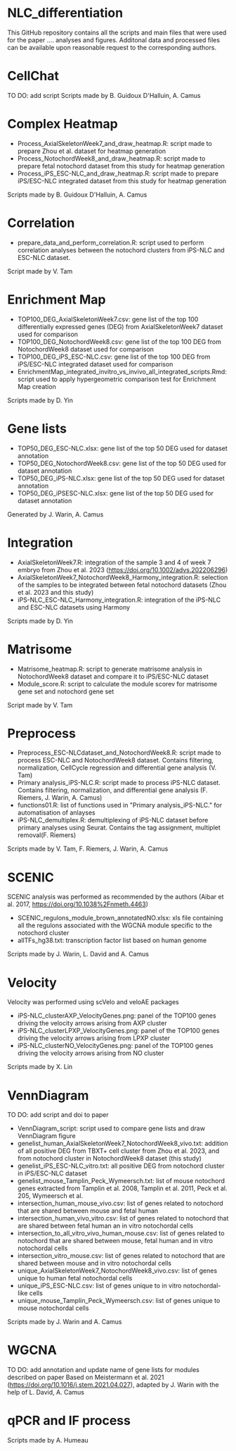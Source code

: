 # NLC_differentiation

This GitHub repository contains all the scripts and main files that were used for the paper .... analyses and figures. Additonal data and processed files can be available upon reasonable request to the corresponding authors.

# CellChat

TO DO: add script
Scripts made by B. Guidoux D'Halluin, A. Camus

# Complex Heatmap
- Process_AxialSkeletonWeek7_and_draw_heatmap.R: script made to prepare Zhou et al. dataset for heatmap generation
- Process_NotochordWeek8_and_draw_heatmap.R: script made to prepare fetal notochord dataset from this study for heatmap generation
- Process_iPS_ESC-NLC_and_draw_heatmap.R: script made to prepare iPS/ESC-NLC integrated dataset from this study for heatmap generation
  
Scripts made by B. Guidoux D'Halluin, A. Camus

# Correlation
- prepare_data_and_perform_correlation.R: script used to perform correlation analyses between the notochord clusters from iPS-NLC and ESC-NLC dataset.

Script made by V. Tam

# Enrichment Map
- TOP100_DEG_AxialSkeletonWeek7.csv: gene list of the top 100 differentially expressed genes (DEG) from AxialSkeletonWeek7 dataset used for comparison
- TOP100_DEG_NotochordWeek8.csv: gene list of the top 100 DEG from NotochordWeek8 dataset used for comparison
- TOP100_DEG_iPS_ESC-NLC.csv: gene list of the top 100 DEG from iPS/ESC-NLC integrated dataset used for comparison
- EnrichmentMap_integrated_invitro_vs_invivo_all_integrated_scripts.Rmd: script used to apply hypergeometric comparison test for Enrichment Map creation

Scripts made by D. Yin

# Gene lists
- TOP50_DEG_ESC-NLC.xlsx: gene list of the top 50 DEG used for dataset annotation
- TOP50_DEG_NotochordWeek8.csv: gene list of the top 50 DEG used for dataset annotation
- TOP50_DEG_iPS-NLC.xlsx: gene list of the top 50 DEG used for dataset annotation
- TOP50_DEG_iPSESC-NLC.xlsx: gene list of the top 50 DEG used for dataset annotation
  
Generated by J. Warin, A. Camus
# Integration
- AxialSkeletonWeek7.R: integration of the sample 3 and 4 of week 7 embryo from Zhou et al. 2023 (https://doi.org/10.1002/advs.202206296)
- AxialSkeletonWeek7_NotochordWeek8_Harmony_integration.R: selection of the samples to be integrated between fetal notochord datasets (Zhou et al. 2023 and this study)
- iPS-NLC_ESC-NLC_Harmony_integration.R: integration of the iPS-NLC and ESC-NLC datasets using Harmony
  
Scripts made by D. Yin
# Matrisome
- Matrisome_heatmap.R: script to generate matrisome analysis in NotochordWeek8 dataset and compare it to iPS/ESC-NLC dataset
- Module_score.R: script to calculate the module scorev for matrisome gene set and notochord gene set
  
Script made by V. Tam
# Preprocess
- Preprocess_ESC-NLCdataset_and_NotochordWeek8.R: script made to process ESC-NLC and NotochordWeek8 dataset. Contains filtering, normalization, CellCycle regression and differential gene analysis (V. Tam)
- Primary analysis_iPS-NLC.R: script made to process iPS-NLC dataset. Contains filtering, normalization, and differential gene analysis (F. Riemers, J. Warin, A. Camus)
- functions01.R: list of functions used in "Primary analysis_iPS-NLC." for automatisation of anlayses
- iPS-NLC_demultiplex.R: demultiplexing of iPS-NLC dataset before primary analyses using Seurat. Contains the tag assignment, multiplet removal(F. Riemers)
  
Scripts made by V. Tam, F. Riemers, J. Warin, A. Camus
# SCENIC
SCENIC analysis was performed as recommended by the authors (Aibar et al. 2017, https://doi.org/10.1038%2Fnmeth.4463)

- SCENIC_regulons_module_brown_annotatedNO.xlsx: xls file containing all the regulons associated with the WGCNA module specific to the notochord cluster
- allTFs_hg38.txt: transcription factor list based on human genome
  
Scripts made by J. Warin, L. David and A. Camus
# Velocity
Velocity was performed using scVelo and veloAE packages

- iPS-NLC_clusterAXP_VelocityGenes.png: panel of the TOP100 genes driving the velocity arrows arising from AXP cluster
- iPS-NLC_clusterLPXP_VelocityGenes.png: panel of the TOP100 genes driving the velocity arrows arising from LPXP cluster
- iPS-NLC_clusterNO_VelocityGenes.png: panel of the TOP100 genes driving the velocity arrows arising from NO cluster
  
Scripts made by X. Lin
# VennDiagram
TO DO: add script and doi to paper
- VennDiagram_script: script used to compare gene lists and draw VennDiagram figure
- genelist_human_AxialSkeletonWeek7_NotochordWeek8_vivo.txt: addition of all positive DEG from TBXT+ cell cluster from Zhou et al. 2023, and from notochord cluster in NotochordWeek8 dataset (this study)
- genelist_iPS_ESC-NLC_vitro.txt: all positive DEG from notochord cluster in iPS/ESC-NLC dataset
- genelist_mouse_Tamplin_Peck_Wymeersch.txt: list of mouse notochord genes extracted from Tamplin et al. 2008, Tamplin et al. 2011, Peck et al. 205, Wymeersch et al. 
- intersection_human_mouse_vivo.csv: list of genes related to notochord that are shared between mouse and fetal human
- intersection_human_vivo_vitro.csv: list of genes related to notochord that are shared between fetal human an in vitro notochordal cells
- intersection_to_all_vitro_vivo_human_mouse.csv: list of genes related to notochord that are shared between mouse, fetal human and in vitro notochordal cells
- intersection_vitro_mouse.csv: list of genes related to notochord that are shared between mouse and in vitro notochordal cells
- unique_AxialSkeletonWeek7_NotochordWeek8_vivo.csv: list of genes unique to human fetal notochordal cells
- unique_iPS_ESC-NLC.csv: list of genes unique to in vitro notochordal-like cells
- unique_mouse_Tamplin_Peck_Wymeersch.csv: list of genes unique to mouse notochordal cells
  
Scripts made by J. Warin and A. Camus
# WGCNA
TO DO: add annotation and update name of gene lists for modules described on paper
Based on Meistermann et al. 2021 (https://doi.org/10.1016/j.stem.2021.04.027), adapted by J. Warin with the help of L. David, A. Camus
# qPCR and IF process
Scripts made by A. Humeau

